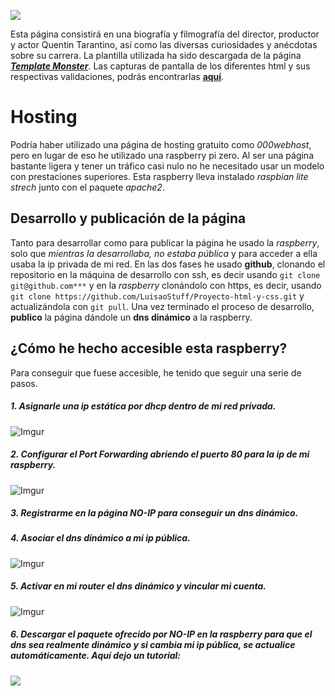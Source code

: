 [<img src="https://i.imgur.com/UzSGgtN.png">](http://tarantino.ddns.net)

Esta página consistirá en una biografía y filmografía del director, productor y actor Quentin Tarantino, así como las diversas curiosidades y anécdotas sobre su carrera. La plantilla utilizada ha sido descargada de la página [***Template Monster***](https://www.templatemonster.com/). Las capturas de pantalla de los diferentes html y sus respectivas validaciones, podrás encontrarlas [**aquí**](https://mega.nz/#F!7E9VDCpa!i5QSPFBQmvsR4mgIaXLrSA).

# Hosting
Podría haber utilizado una página de hosting gratuito como *000webhost*, pero en lugar de eso he utilizado una raspberry pi zero. Al ser una página bastante ligera y tener un tráfico casi nulo no he necesitado usar un modelo con prestaciones superiores. Esta raspberry lleva instalado *raspbian lite strech* junto con el paquete *apache2*.

## Desarrollo y publicación de la página
Tanto para desarrollar como para publicar la página he usado la *raspberry*, solo que *mientras la desarrollaba, no estaba pública* y para acceder a ella usaba la ip privada de mi red. En las dos fases he usado **github**, clonando el repositorio en la máquina de desarrollo con ssh, es decir usando `git clone git@github.com***` y en la *raspberry* clonándolo con https, es decir, usando `git clone https://github.com/LuisaoStuff/Proyecto-html-y-css.git` y actualizándola con `git pull`.
Una vez terminado el proceso de desarrollo, **publico** la página dándole un **dns dinámico** a la raspberry.

## ¿Cómo he hecho accesible esta raspberry?

Para conseguir que fuese accesible, he tenido que seguir una serie de pasos.
##### 1. Asignarle una **ip estática** por **dhcp** dentro de mi red privada.
![Imgur](https://i.imgur.com/5sfrQey.png)
##### 2. Configurar el **Port Forwarding** abriendo el **puerto 80** para la ip de mi raspberry.
![Imgur](https://i.imgur.com/o4iNXyY.png)
##### 3. Registrarme en la página *NO-IP* para conseguir un **dns dinámico**.
##### 4. Asociar el **dns dinámico** a mi **ip pública**.
![Imgur](https://i.imgur.com/5oZWBnc.png)
##### 5. Activar en mi router el *dns dinámico* y vincular mi cuenta.
![Imgur](https://i.imgur.com/S44R2s6.png)
##### 6. Descargar el **paquete ofrecido por NO-IP** en la raspberry **para que el dns** sea realmente dinámico y si cambia mi ip pública, **se actualice automáticamente**. Aquí dejo un tutorial:

[<img src="https://i.imgur.com/e4EsDNW.png">](https://www.youtube.com/watch?v=8xp4kkbsZi0)
